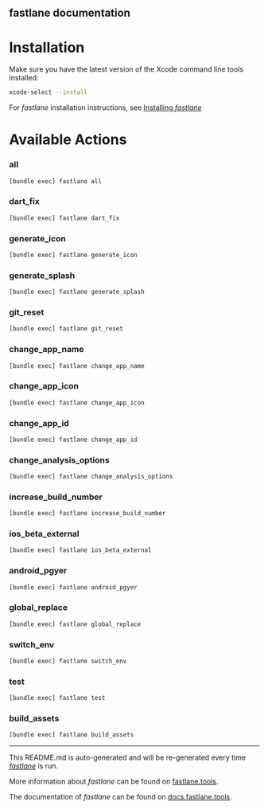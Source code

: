 fastlane documentation
----

# Installation

Make sure you have the latest version of the Xcode command line tools installed:

```sh
xcode-select --install
```

For _fastlane_ installation instructions, see [Installing _fastlane_](https://docs.fastlane.tools/#installing-fastlane)

# Available Actions

### all

```sh
[bundle exec] fastlane all
```



### dart_fix

```sh
[bundle exec] fastlane dart_fix
```



### generate_icon

```sh
[bundle exec] fastlane generate_icon
```



### generate_splash

```sh
[bundle exec] fastlane generate_splash
```



### git_reset

```sh
[bundle exec] fastlane git_reset
```



### change_app_name

```sh
[bundle exec] fastlane change_app_name
```



### change_app_icon

```sh
[bundle exec] fastlane change_app_icon
```



### change_app_id

```sh
[bundle exec] fastlane change_app_id
```



### change_analysis_options

```sh
[bundle exec] fastlane change_analysis_options
```



### increase_build_number

```sh
[bundle exec] fastlane increase_build_number
```



### ios_beta_external

```sh
[bundle exec] fastlane ios_beta_external
```



### android_pgyer

```sh
[bundle exec] fastlane android_pgyer
```



### global_replace

```sh
[bundle exec] fastlane global_replace
```



### switch_env

```sh
[bundle exec] fastlane switch_env
```



### test

```sh
[bundle exec] fastlane test
```



### build_assets

```sh
[bundle exec] fastlane build_assets
```



----

This README.md is auto-generated and will be re-generated every time [_fastlane_](https://fastlane.tools) is run.

More information about _fastlane_ can be found on [fastlane.tools](https://fastlane.tools).

The documentation of _fastlane_ can be found on [docs.fastlane.tools](https://docs.fastlane.tools).
